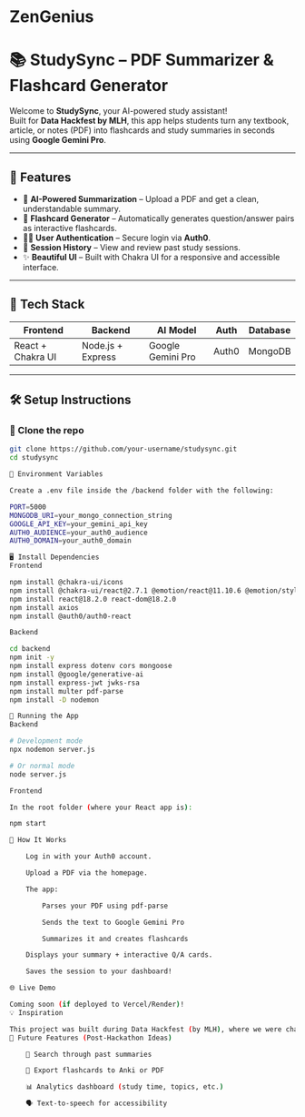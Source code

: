 # ZenGenius
# 📚 StudySync – PDF Summarizer & Flashcard Generator

Welcome to **StudySync**, your AI-powered study assistant!  
Built for **Data Hackfest by MLH**, this app helps students turn any textbook, article, or notes (PDF) into flashcards and study summaries in seconds using **Google Gemini Pro**.

---

## 🚀 Features

- 🧠 **AI-Powered Summarization** – Upload a PDF and get a clean, understandable summary.
- 📄 **Flashcard Generator** – Automatically generates question/answer pairs as interactive flashcards.
- 🧑‍💻 **User Authentication** – Secure login via **Auth0**.
- 🧾 **Session History** – View and review past study sessions.
- ✨ **Beautiful UI** – Built with Chakra UI for a responsive and accessible interface.

---

## 🧰 Tech Stack

| Frontend             | Backend                | AI Model             | Auth      | Database |
|----------------------|------------------------|----------------------|-----------|----------|
| React + Chakra UI    | Node.js + Express      | Google Gemini Pro    | Auth0     | MongoDB  |

---

## 🛠️ Setup Instructions

### 📁 Clone the repo

```bash
git clone https://github.com/your-username/studysync.git
cd studysync

🔐 Environment Variables

Create a .env file inside the /backend folder with the following:

PORT=5000
MONGODB_URI=your_mongo_connection_string
GOOGLE_API_KEY=your_gemini_api_key
AUTH0_AUDIENCE=your_auth0_audience
AUTH0_DOMAIN=your_auth0_domain

🖥️ Install Dependencies
Frontend

npm install @chakra-ui/icons
npm install @chakra-ui/react@2.7.1 @emotion/react@11.10.6 @emotion/styled@11.10.6 framer-motion@10.12.16
npm install react@18.2.0 react-dom@18.2.0
npm install axios
npm install @auth0/auth0-react

Backend

cd backend
npm init -y
npm install express dotenv cors mongoose
npm install @google/generative-ai
npm install express-jwt jwks-rsa
npm install multer pdf-parse
npm install -D nodemon

🔄 Running the App
Backend

# Development mode
npx nodemon server.js

# Or normal mode
node server.js

Frontend

In the root folder (where your React app is):

npm start

🧪 How It Works

    Log in with your Auth0 account.

    Upload a PDF via the homepage.

    The app:

        Parses your PDF using pdf-parse

        Sends the text to Google Gemini Pro

        Summarizes it and creates flashcards

    Displays your summary + interactive Q/A cards.

    Saves the session to your dashboard!

🌐 Live Demo

Coming soon (if deployed to Vercel/Render)!
💡 Inspiration

This project was built during Data Hackfest (by MLH), where we were challenged to use data and AI in creative ways. We wanted to build a tool that helps students revise smarter, not harder. 📖💥
🧠 Future Features (Post-Hackathon Ideas)

    🔎 Search through past summaries

    💾 Export flashcards to Anki or PDF

    📊 Analytics dashboard (study time, topics, etc.)

    🗣️ Text-to-speech for accessibility